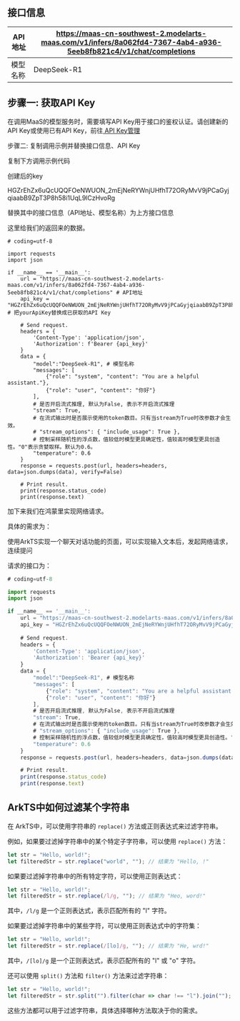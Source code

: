 



## 接口信息

| API地址  | https://maas-cn-southwest-2.modelarts-maas.com/v1/infers/8a062fd4-7367-4ab4-a936-5eeb8fb821c4/v1/chat/completions |
| -------- | ------------------------------------------------------------ |
| 模型名称 | DeepSeek-R1                                                  |

## 步骤一: 获取API Key

在调用MaaS的模型服务时，需要填写API Key用于接口的鉴权认证。请创建新的API Key或使用已有API Key，前往[ API Key管理 ](https://console.huaweicloud.com/modelarts/?locale=zh-cn&region=cn-southwest-2#/model-studio/authmanage)

步骤二: 复制调用示例并替换接口信息、API Key

复制下方调用示例代码

创建后的key

HGZrEhZx6uQcUQQFOeNWUON_2mEjNeRYWnjUHfhT72ORyMvV9jPCaGyjqiaabB9ZpT3P8h58i1UqL9lCzHvoRg



替换其中的接口信息（API地址、模型名称）为上方接口信息



这里给我们的返回来的数据。



```
# coding=utf-8

import requests
import json

if __name__ == '__main__':
    url = "https://maas-cn-southwest-2.modelarts-maas.com/v1/infers/8a062fd4-7367-4ab4-a936-5eeb8fb821c4/v1/chat/completions" # API地址
    api_key = "HGZrEhZx6uQcUQQFOeNWUON_2mEjNeRYWnjUHfhT72ORyMvV9jPCaGyjqiaabB9ZpT3P8h58i1UqL9lCzHvoRg"  # 把yourApiKey替换成已获取的API Key 
    
    # Send request.
    headers = {
        'Content-Type': 'application/json',
        'Authorization': f'Bearer {api_key}' 
    }
    data = {
        "model":"DeepSeek-R1", # 模型名称
        "messages": [
            {"role": "system", "content": "You are a helpful assistant."},
            {"role": "user", "content": "你好"}
        ],
        # 是否开启流式推理, 默认为False, 表示不开启流式推理
        "stream": True,
        # 在流式输出时是否展示使用的token数目。只有当stream为True时改参数才会生效。
        # "stream_options": { "include_usage": True },
        # 控制采样随机性的浮点数，值较低时模型更具确定性，值较高时模型更具创造性。"0"表示贪婪取样。默认为0.6。
        "temperature": 0.6
    }
    response = requests.post(url, headers=headers, data=json.dumps(data), verify=False)

    # Print result.
    print(response.status_code)
    print(response.text)

```



加下来我们在鸿蒙里实现网络请求。



具体的需求为：

使用ArkTS实现一个聊天对话功能的页面，可以实现输入文本后，发起网络请求，连续提问

请求的接口为：

```js
# coding=utf-8

import requests
import json

if __name__ == '__main__':
    url = "https://maas-cn-southwest-2.modelarts-maas.com/v1/infers/8a062fd4-7367-4ab4-a936-5eeb8fb821c4/v1/chat/completions" # API地址
    api_key = "HGZrEhZx6uQcUQQFOeNWUON_2mEjNeRYWnjUHfhT72ORyMvV9jPCaGyjqiaabB9ZpT3P8h58i1UqL9lCzHvoRg"  # 把yourApiKey替换成已获取的API Key 
    
    # Send request.
    headers = {
        'Content-Type': 'application/json',
        'Authorization': 'Bearer {api_key}' 
    }
    data = {
        "model":"DeepSeek-R1", # 模型名称
        "messages": [
            {"role": "system", "content": "You are a helpful assistant."},
            {"role": "user", "content": "你好"}
        ],
        # 是否开启流式推理, 默认为False, 表示不开启流式推理
        "stream": True,
        # 在流式输出时是否展示使用的token数目。只有当stream为True时改参数才会生效。
        # "stream_options": { "include_usage": True },
        # 控制采样随机性的浮点数，值较低时模型更具确定性，值较高时模型更具创造性。"0"表示贪婪取样。默认为0.6。
        "temperature": 0.6
    }
    response = requests.post(url, headers=headers, data=json.dumps(data), verify=False)

    # Print result.
    print(response.status_code)
    print(response.text)

```



## ArkTS中如何过滤某个字符串

在 ArkTS中，可以使用字符串的 `replace()` 方法或正则表达式来过滤字符串。

例如，如果要过滤掉字符串中的某个特定子字符串，可以使用 `replace()` 方法：

```typescript
let str = "Hello, world!";
let filteredStr = str.replace("world", ""); // 结果为 "Hello, !"
```

如果要过滤掉字符串中的所有特定字符，可以使用正则表达式：

```typescript
let str = "Hello, world!";
let filteredStr = str.replace(/l/g, ""); // 结果为 "Heo, word!"
```

其中，`/l/g` 是一个正则表达式，表示匹配所有的 "l" 字符。

如果要过滤掉字符串中的某些字符，可以使用正则表达式中的字符集：

```typescript
let str = "Hello, world!";
let filteredStr = str.replace(/[lo]/g, ""); // 结果为 "He, wrd!"
```

其中，`/[lo]/g` 是一个正则表达式，表示匹配所有的 "l" 或 "o" 字符。

还可以使用 `split()` 方法和 `filter()` 方法来过滤字符串：

```typescript
let str = "Hello, world!";
let filteredStr = str.split("").filter(char => char !== "l").join(""); // 结果为 "Heo, word!"
```

这些方法都可以用于过滤字符串，具体选择哪种方法取决于你的需求。

